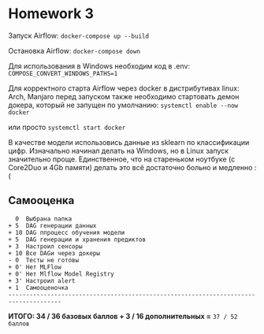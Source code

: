 # Homework 3

Запуск Airflow:
```docker-compose up --build```

Остановка Airflow:
```docker-compose down```

Для использования в Windows необходим код в .env:
```COMPOSE_CONVERT_WINDOWS_PATHS=1```

Для корректного старта Airflow через docker в дистрибутивах linux: Arch, Manjaro перед запуском также необходимо стартовать демон докера, который не запущен по умолчанию:
```systemctl enable --now docker```

или просто
```systemctl start docker```

В качестве модели использовись данные из sklearn по классификации цифр.
Изначально начинал делать на Windows, но в Linux запуск значительно проще.
Единственное, что на стареньком ноутбуке (с Core2Duo и 4Gb памяти) делать это всё достаточно больно и медленно :(

## Самооценка
```
  0  Выбрана папка
+ 5  DAG генерации данных
+ 10 DAG ппроцесс обучения модели
+ 5  DAG генерации и хранения предиктов
+ 3  Настроил сенсоры
+ 10 Все DAGи через докеры
- 0  Тесты не готовы
+ 0' Нет MLFlow
+ 0' Нет Mlflow Model Registry
+ 3' Настроил alert
+ 1  Самооценочка
-------------------------------------------------------------------------------------
```
**ИТОГО: 34 / 36 базовых баллов + 3 / 16 дополнительных =** `37 / 52 баллов`